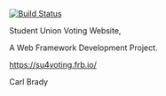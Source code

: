 [![Build Status](https://travis-ci.com/B00084475/SUVoting.svg?token=JpsKjP1oNsRGd8rDzwGK&branch=master)](https://travis-ci.com/B00084475/SUVoting)

Student Union Voting Website, 

A Web Framework Development Project.

https://su4voting.frb.io/

Carl Brady

